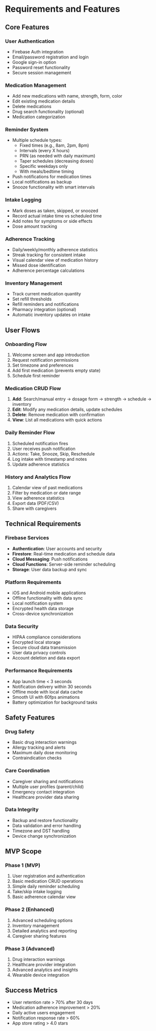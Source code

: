 # Requirements and Features

## Core Features

### User Authentication
- Firebase Auth integration
- Email/password registration and login
- Google sign-in option
- Password reset functionality
- Secure session management

### Medication Management
- Add new medications with name, strength, form, color
- Edit existing medication details
- Delete medications
- Drug search functionality (optional)
- Medication categorization

### Reminder System
- Multiple schedule types:
  - Fixed times (e.g., 8am, 2pm, 8pm)
  - Intervals (every X hours)
  - PRN (as needed with daily maximum)
  - Taper schedules (decreasing doses)
  - Specific weekdays only
  - With meals/bedtime timing
- Push notifications for medication times
- Local notifications as backup
- Snooze functionality with smart intervals

### Intake Logging
- Mark doses as taken, skipped, or snoozed
- Record actual intake time vs scheduled time
- Add notes for symptoms or side effects
- Dose amount tracking

### Adherence Tracking
- Daily/weekly/monthly adherence statistics
- Streak tracking for consistent intake
- Visual calendar view of medication history
- Missed dose identification
- Adherence percentage calculations

### Inventory Management
- Track current medication quantity
- Set refill thresholds
- Refill reminders and notifications
- Pharmacy integration (optional)
- Automatic inventory updates on intake

## User Flows

### Onboarding Flow
1. Welcome screen and app introduction
2. Request notification permissions
3. Set timezone and preferences
4. Add first medication (prevents empty state)
5. Schedule first reminder

### Medication CRUD Flow
1. **Add**: Search/manual entry → dosage form → strength → schedule → inventory
2. **Edit**: Modify any medication details, update schedules
3. **Delete**: Remove medication with confirmation
4. **View**: List all medications with quick actions

### Daily Reminder Flow
1. Scheduled notification fires
2. User receives push notification
3. Actions: Take, Snooze, Skip, Reschedule
4. Log intake with timestamp and notes
5. Update adherence statistics

### History and Analytics Flow
1. Calendar view of past medications
2. Filter by medication or date range
3. View adherence statistics
4. Export data (PDF/CSV)
5. Share with caregivers

## Technical Requirements

### Firebase Services
- **Authentication**: User accounts and security
- **Firestore**: Real-time medication and schedule data
- **Cloud Messaging**: Push notifications
- **Cloud Functions**: Server-side reminder scheduling
- **Storage**: User data backup and sync

### Platform Requirements
- iOS and Android mobile applications
- Offline functionality with data sync
- Local notification system
- Encrypted health data storage
- Cross-device synchronization

### Data Security
- HIPAA compliance considerations
- Encrypted local storage
- Secure cloud data transmission
- User data privacy controls
- Account deletion and data export

### Performance Requirements
- App launch time < 3 seconds
- Notification delivery within 30 seconds
- Offline mode with local data cache
- Smooth UI with 60fps animations
- Battery optimization for background tasks

## Safety Features

### Drug Safety
- Basic drug interaction warnings
- Allergy tracking and alerts
- Maximum daily dose monitoring
- Contraindication checks

### Care Coordination
- Caregiver sharing and notifications
- Multiple user profiles (parent/child)
- Emergency contact integration
- Healthcare provider data sharing

### Data Integrity
- Backup and restore functionality
- Data validation and error handling
- Timezone and DST handling
- Device change synchronization

## MVP Scope

### Phase 1 (MVP)
1. User registration and authentication
2. Basic medication CRUD operations
3. Simple daily reminder scheduling
4. Take/skip intake logging
5. Basic adherence calendar view

### Phase 2 (Enhanced)
1. Advanced scheduling options
2. Inventory management
3. Detailed analytics and reporting
4. Caregiver sharing features

### Phase 3 (Advanced)
1. Drug interaction warnings
2. Healthcare provider integration
3. Advanced analytics and insights
4. Wearable device integration

## Success Metrics
- User retention rate > 70% after 30 days
- Medication adherence improvement > 20%
- Daily active users engagement
- Notification response rate > 60%
- App store rating > 4.0 stars